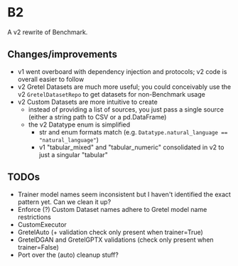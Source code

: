 # B2

A v2 rewrite of Benchmark.

## Changes/improvements

- v1 went overboard with dependency injection and protocols; v2 code is overall easier to follow
- v2 Gretel Datasets are much more useful; you could conceivably use the v2 `GretelDatasetRepo` to get datasets for non-Benchmark usage
- v2 Custom Datasets are more intuitive to create
  - instead of providing a list of sources, you just pass a single source (either a string path to CSV or a pd.DataFrame)
  - the v2 Datatype enum is simplified
    - str and enum formats match (e.g. `Datatype.natural_language == "natural_language"`)
    - v1 "tabular_mixed" and "tabular_numeric" consolidated in v2 to just a singular "tabular"

## TODOs

- Trainer model names seem inconsistent but I haven't identified the exact pattern yet. Can we clean it up?
- Enforce (?) Custom Dataset names adhere to Gretel model name restrictions
- CustomExecutor
- GretelAuto (+ validation check only present when trainer=True)
- GretelDGAN and GretelGPTX validations (check only present when trainer=False)
- Port over the (auto) cleanup stuff?
